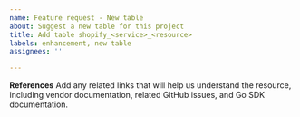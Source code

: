 ```yaml
---
name: Feature request - New table
about: Suggest a new table for this project
title: Add table shopify_<service>_<resource>
labels: enhancement, new table
assignees: ''

---
```


**References**
Add any related links that will help us understand the resource, including vendor documentation, related GitHub issues, and Go SDK documentation.
